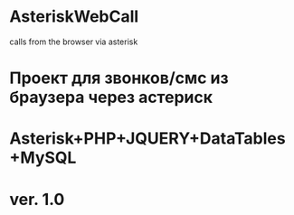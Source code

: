 # AsteriskWebCall
calls from the browser via asterisk
# Проект для звонков/смс из браузера через астериск 
# 
# Asterisk+PHP+JQUERY+DataTables+MySQL 
# 
# 
#
#
#
# ver. 1.0
